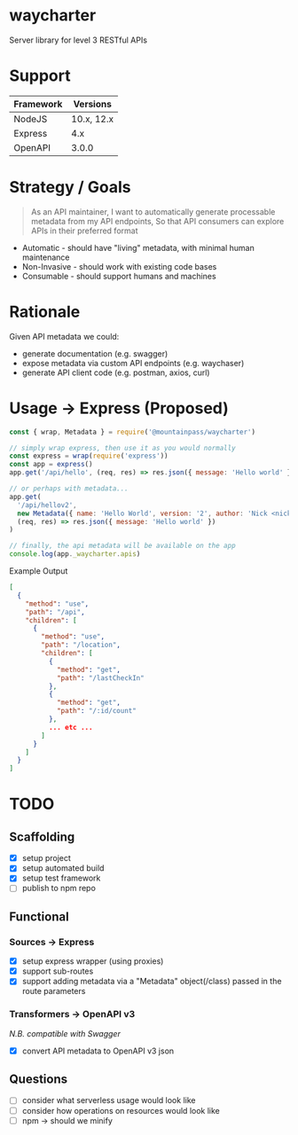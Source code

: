 # waycharter

Server library for level 3 RESTful APIs

# Support

| Framework | Versions   |
| --------- | ---------- |
| NodeJS    | 10.x, 12.x |
| Express   | 4.x        |
| OpenAPI   | 3.0.0      |

# Strategy / Goals

> As an API maintainer,
> I want to automatically generate processable metadata from my API endpoints,
> So that API consumers can explore APIs in their preferred format

- Automatic - should have "living" metadata, with minimal human maintenance
- Non-Invasive - should work with existing code bases
- Consumable - should support humans and machines

# Rationale

Given API metadata we could:

- generate documentation (e.g. swagger)
- expose metadata via custom API endpoints (e.g. waychaser)
- generate API client code (e.g. postman, axios, curl)

# Usage -> Express (Proposed)

```javascript
const { wrap, Metadata } = require('@mountainpass/waycharter')

// simply wrap express, then use it as you would normally
const express = wrap(require('express'))
const app = express()
app.get('/api/hello', (req, res) => res.json({ message: 'Hello world' }))

// or perhaps with metadata...
app.get(
  '/api/hellov2',
  new Metadata({ name: 'Hello World', version: '2', author: 'Nick <nick@foo.bar>' }),
  (req, res) => res.json({ message: 'Hello world' })
)

// finally, the api metadata will be available on the app
console.log(app._waycharter.apis)
```

Example Output

```json
[
  {
    "method": "use",
    "path": "/api",
    "children": [
      {
        "method": "use",
        "path": "/location",
        "children": [
          {
            "method": "get",
            "path": "/lastCheckIn"
          },
          {
            "method": "get",
            "path": "/:id/count"
          },
          ... etc ...
        ]
      }
    ]
  }
]
```

# TODO

## Scaffolding

- [x] setup project
- [x] setup automated build
- [x] setup test framework
- [ ] publish to npm repo

## Functional

### Sources -> Express

- [x] setup express wrapper (using proxies)
- [x] support sub-routes
- [x] support adding metadata via a "Metadata" object(/class) passed in the route parameters

### Transformers -> OpenAPI v3

_N.B. compatible with Swagger_

- [x] convert API metadata to OpenAPI v3 json

## Questions

- [ ] consider what serverless usage would look like
- [ ] consider how operations on resources would look like
- [ ] npm -> should we minify
